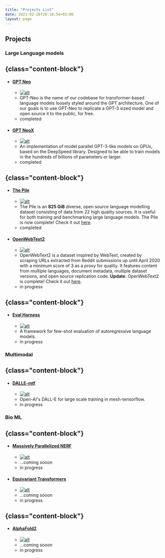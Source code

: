 ```yaml
---
title: "Projects List"
date: 2021-02-26T20:18:54+03:00
layout: page
---
```


## Projects


### Large Language models
## {class="content-block"}
- #### [GPT Neo](projects/gpt-neo/)
    - [![alt](../../images/art49.png)](projects/gpt-neo/)
    - GPT-Neo is the name of our codebase for transformer-based language models loosely styled around the GPT architecture. One of our goals is to use GPT-Neo to replicate a GPT-3 sized model and open source it to the public, for free. 
    - completed
- #### [GPT NeoX](projects/gpt-neox/)
    - [![alt](../../images/art50.png) ](projects/gpt-neox/)
    - An implementation of model parallel GPT-3-like models on GPUs, based on the DeepSpeed library. Designed to be able to train models in the hundreds of billions of parameters or larger.
    - completed

## {class="content-block"}
- #### [The Pile](https://pile.eleuther.ai/)
    - [![alt](../../images/art43.png)](https://pile.eleuther.ai/)
    - The Pile is an **825 GiB** diverse, open source language modelling dataset consisting of data from 22 high quality sources. It is useful for both training and benchmarking large language models. The Pile is now complete! Check it out [here](https://pile.eleuther.ai/).
    - completed
- #### [OpenWebText2](projects/open-web-text2/)
    - [![alt](../../images/art4.png) ](projects/open-web-text2/)
    - OpenWebText2 is a dataset inspired by WebText, created by scraping URLs extracted from Reddit submissions up until April 2020 with a minimum score of 3 as a proxy for quality. It features content from multiple languages, document metadata, multiple dataset versions, and open source replication code.
        **Update**: OpenWebText2 is complete! Check it out [here](projects/open-web-text2/).
    - in progress

## {class="content-block"}
- #### [Eval Harness](projects/eval-harness/)
    - [![alt](../../images/art32.png) ](projects/eval-harness/)
    - A framework for few-shot evaluation of autoregressive language models.
    - in progress


### Multimodal

## {class="content-block"}
- #### [DALLE-mtf](projects/dalle-mtf)
    - [![alt](../../images/art54.png) ](projects/dalle-mtf/)
    - Open-AI's DALL-E for large scale training in mesh-tensorflow.
    - in progress


### Bio ML

## {class="content-block"}
- #### [Massively Parallelized NERF](projects/massively-parallelized-nerf)
    - [![alt](../../images/art9.png) ](projects/massively-parallelized-nerf/)
    - ...coming sooon
    - in progress
- #### [Equivariant Transformers](projects/en-equivariant-transformers)
    - [![alt](../../images/art25.png) ](projects/en-equivariant-transformers)
    - ...coming sooon
    - in progress

## {class="content-block"}
- #### [AlphaFold2](projects/alpha-fold2)
    - [![alt](../../images/art60.png) ](projects/alpha-fold2/)
    - ...coming sooon
    - in progress




